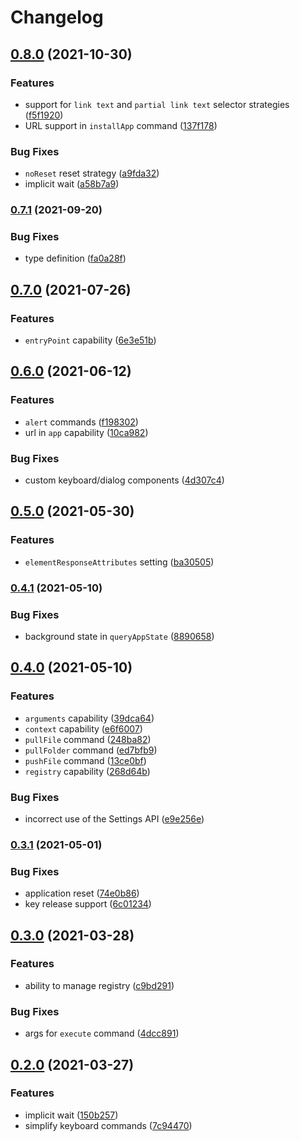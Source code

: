 # Changelog

## [0.8.0](https://www.github.com/dlenroc/appium-roku-driver/compare/v0.7.1...v0.8.0) (2021-10-30)


### Features

* support for `link text` and `partial link text` selector strategies ([f5f1920](https://www.github.com/dlenroc/appium-roku-driver/commit/f5f1920929948ebdef3f3dc009fba524b95edad5))
* URL support in `installApp` command ([137f178](https://www.github.com/dlenroc/appium-roku-driver/commit/137f17847da70b5bd8a69b6436faae318e865900))


### Bug Fixes

* `noReset` reset strategy ([a9fda32](https://www.github.com/dlenroc/appium-roku-driver/commit/a9fda32e75d3db048cf933d1c2bf7fed7dfaedc5))
* implicit wait ([a58b7a9](https://www.github.com/dlenroc/appium-roku-driver/commit/a58b7a9fc265a035c935c85b856e63d42738bb40))

### [0.7.1](https://www.github.com/dlenroc/appium-roku-driver/compare/v0.7.0...v0.7.1) (2021-09-20)


### Bug Fixes

* type definition ([fa0a28f](https://www.github.com/dlenroc/appium-roku-driver/commit/fa0a28fdb8e606fa355bfbad47a33a69a0e1f6c3))

## [0.7.0](https://www.github.com/dlenroc/appium-roku-driver/compare/v0.6.0...v0.7.0) (2021-07-26)


### Features

* `entryPoint` capability ([6e3e51b](https://www.github.com/dlenroc/appium-roku-driver/commit/6e3e51b18924bc327a103a3cf6256e2e8f3db139))

## [0.6.0](https://www.github.com/dlenroc/appium-roku-driver/compare/v0.5.0...v0.6.0) (2021-06-12)


### Features

* `alert` commands ([f198302](https://www.github.com/dlenroc/appium-roku-driver/commit/f1983026fac3972e836738894aecac63505c6766))
* url in `app` capability ([10ca982](https://www.github.com/dlenroc/appium-roku-driver/commit/10ca9824e361bf109c9ee462063db6f3c26c7131))


### Bug Fixes

* custom keyboard/dialog components ([4d307c4](https://www.github.com/dlenroc/appium-roku-driver/commit/4d307c43e6ade0bd5e457aa330df5eb7f545f596))

## [0.5.0](https://www.github.com/dlenroc/appium-roku-driver/compare/v0.4.1...v0.5.0) (2021-05-30)


### Features

* `elementResponseAttributes` setting ([ba30505](https://www.github.com/dlenroc/appium-roku-driver/commit/ba30505d68903c43e5eb83ab79a557a21f688f24))

### [0.4.1](https://www.github.com/dlenroc/appium-roku-driver/compare/v0.4.0...v0.4.1) (2021-05-10)


### Bug Fixes

* background state in `queryAppState` ([8890658](https://www.github.com/dlenroc/appium-roku-driver/commit/8890658951976da3bb57b014871c961a72012db6))

## [0.4.0](https://www.github.com/dlenroc/appium-roku-driver/compare/v0.3.1...v0.4.0) (2021-05-10)


### Features

* `arguments` capability ([39dca64](https://www.github.com/dlenroc/appium-roku-driver/commit/39dca64cce6b3dea838cf1c5f2510a5d5afd2e12))
* `context` capability ([e6f6007](https://www.github.com/dlenroc/appium-roku-driver/commit/e6f6007afb6ed13b51610bd6ca51907e94bd624d))
* `pullFile` command ([248ba82](https://www.github.com/dlenroc/appium-roku-driver/commit/248ba8246b171085b88f6218a084854a3f3be650))
* `pullFolder` command ([ed7bfb9](https://www.github.com/dlenroc/appium-roku-driver/commit/ed7bfb9b6440a97f92915cf9415006a974074b19))
* `pushFile` command ([13ce0bf](https://www.github.com/dlenroc/appium-roku-driver/commit/13ce0bf3f6b7606e592eef5973e44878fcf9c5cf))
* `registry` capability ([268d64b](https://www.github.com/dlenroc/appium-roku-driver/commit/268d64bb6008d35282d11f501d9cb1a21c2fb962))


### Bug Fixes

* incorrect use of the Settings API ([e9e256e](https://www.github.com/dlenroc/appium-roku-driver/commit/e9e256eb6d6187cf5dcb2a1694594998967f0ded))

### [0.3.1](https://www.github.com/dlenroc/appium-roku-driver/compare/v0.3.0...v0.3.1) (2021-05-01)


### Bug Fixes

* application reset ([74e0b86](https://www.github.com/dlenroc/appium-roku-driver/commit/74e0b866c205bd408566aa96832a57722bfc9ad2))
* key release support ([6c01234](https://www.github.com/dlenroc/appium-roku-driver/commit/6c012344c83090cae4c4b37e5a97433a89dbf021))

## [0.3.0](https://www.github.com/dlenroc/appium-roku-driver/compare/v0.2.0...v0.3.0) (2021-03-28)


### Features

* ability to manage registry ([c9bd291](https://www.github.com/dlenroc/appium-roku-driver/commit/c9bd291aad832b075a420115a99febf17f12a9c3))


### Bug Fixes

* args for `execute` command ([4dcc891](https://www.github.com/dlenroc/appium-roku-driver/commit/4dcc891e790513b5683828a51bede694ed63ba52))

## [0.2.0](https://www.github.com/dlenroc/appium-roku-driver/compare/v0.1.1...v0.2.0) (2021-03-27)


### Features

* implicit wait ([150b257](https://www.github.com/dlenroc/appium-roku-driver/commit/150b257a7cecb29c5075668d5298746c86be5054))
* simplify keyboard commands ([7c94470](https://www.github.com/dlenroc/appium-roku-driver/commit/7c9447038dc58f1b845baf025118fa151c70cdd0))
